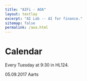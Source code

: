 ```yaml
---
title: "AIFi - AOA"
layout: textlay
excerpt: "AI Lab -- AI for finance."
sitemap: false
permalink: /aoa.html
---
```


# Calendar

Every Tuesday at 9:30 in HL124.

05.09.2017 Aarts

